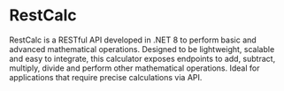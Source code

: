 # RestCalc
RestCalc is a RESTful API developed in .NET 8 to perform basic and advanced mathematical operations. Designed to be lightweight, scalable and easy to integrate, this calculator exposes endpoints to add, subtract, multiply, divide and perform other mathematical operations. Ideal for applications that require precise calculations via API.
